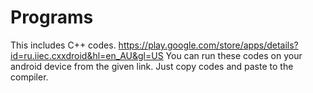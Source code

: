 # Programs
This includes C++ codes. 
https://play.google.com/store/apps/details?id=ru.iiec.cxxdroid&hl=en_AU&gl=US 
You can run these codes on your android device from the given link. Just copy codes and paste to the compiler.
